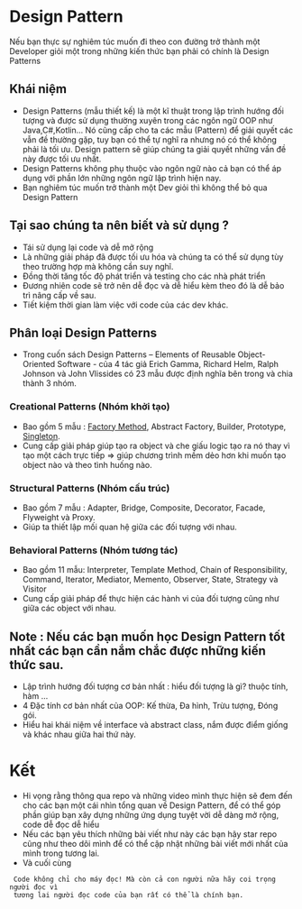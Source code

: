 # Design Pattern
Nếu bạn thực sự nghiêm túc muốn đi theo con đường trở thành một Developer giỏi một trong những kiến thức bạn phải có chính là Design Patterns
## Khái niệm
- Design Patterns (mẫu thiết kế) là một kĩ thuật trong lập trình hướng đối tượng và được sử dụng thường xuyên trong các ngôn ngữ OOP như Java,C#,Kotlin... Nó cũng cấp cho ta các mẫu (Pattern) để giải quyết các vẫn đề thường gặp, tuy bạn có thể tự nghĩ ra nhưng nó có thể không phải là tối ưu. Design pattern sẽ giúp chúng ta giải quyết những vấn đề này được tối ưu nhất.
- Design Patterns không phụ thuộc vào ngôn ngữ nào cả bạn có thể áp dụng với phần lớn những ngôn ngữ lập trình hiện nay.
- Bạn nghiêm túc muốn trở thành một Dev giỏi thì không thể bỏ qua Design Pattern
## Tại sao chúng ta nên biết và sử dụng ?
- Tái sử dụng lại code và dễ mở rộng
- Là những giải pháp đã được tối ưu hóa và chúng ta có thể sử dụng  tùy theo trường hợp mà không cần suy nghĩ.
- Đồng thời tăng tốc độ phát triển và testing cho các nhà phát triển
- Đương nhiên code sẽ trở nên dễ đọc và dễ hiểu kèm theo đó là dễ bảo trì nâng cấp về sau.
- Tiết kiệm thời gian làm việc với code của các dev khác.
## Phân loại Design Patterns
- Trong cuốn sách Design Patterns – Elements of Reusable Object-Oriented Software - của 4 tác giả Erich Gamma, Richard Helm, Ralph Johnson và John Vlissides có 23 mẫu được định nghĩa  bên trong và chia thành 3 nhóm.
### Creational Patterns (Nhóm khởi tạo)
- Bao gồm 5 mẫu : [Factory Method](https://github.com/doctor-blue/design-patterns/tree/master/Creational/Factory-method), Abstract Factory, Builder, Prototype, [Singleton](https://github.com/doctor-blue/design-patterns/tree/master/Creational/Singleton).
- Cung cấp giải pháp giúp tạo ra object và che giấu logic tạo ra nó thay vì tạo một cách trực tiếp => giúp chương trình mềm dẻo hơn khi muốn tạo object nào và theo tình huống nào.
### Structural Patterns (Nhóm cấu trúc)
- Bao gồm 7 mẫu : Adapter, Bridge, Composite, Decorator, Facade, Flyweight và Proxy.
- Giúp ta thiết lập mối quan hệ giữa các đối tượng với nhau.
### Behavioral Patterns (Nhóm tương tác)
- Bao gồm 11 mẫu: Interpreter, Template Method, Chain of Responsibility, Command, Iterator, Mediator, Memento, Observer, State, Strategy và Visitor
- Cung cấp giải pháp để thực hiện các hành vi của đối tượng cũng như giữa các object với nhau.
## Note : Nếu các bạn muốn học Design Pattern tốt nhất các bạn cần nắm chắc được những kiến thức sau.
- Lập trình hướng đối tượng cơ bản nhất : hiểu đối tượng là gì? thuộc tính, hàm ...
- 4 Đặc tính cơ bản nhất của OOP: Kế thừa, Đa hình, Trừu tượng, Đóng gói.
- Hiểu hai khái niệm về interface và abstract class, nắm được điểm giống và khác nhau giữa hai thứ này.
 # Kết
 - Hi vọng rằng thông qua repo và những video mình thực hiện sẽ đem đến cho các bạn một cái nhìn tổng quan về Design Pattern, để có thể góp phần giúp bạn xây dựng những ứng dụng tuyệt vời dễ dàng mở rộng, code dễ đọc dễ hiểu
 - Nếu các bạn yêu thích những bài viết như này các bạn hãy star repo cũng như theo dõi mình để có thể cập nhật những bài viết mới nhất của mình trong tương lai.
 - Và cuối cùng
```
 Code không chỉ cho máy đọc! Mà còn cả con người nữa hãy coi trọng người đọc vì
 tương lai người đọc code của bạn rất có thể là chính bạn.
```